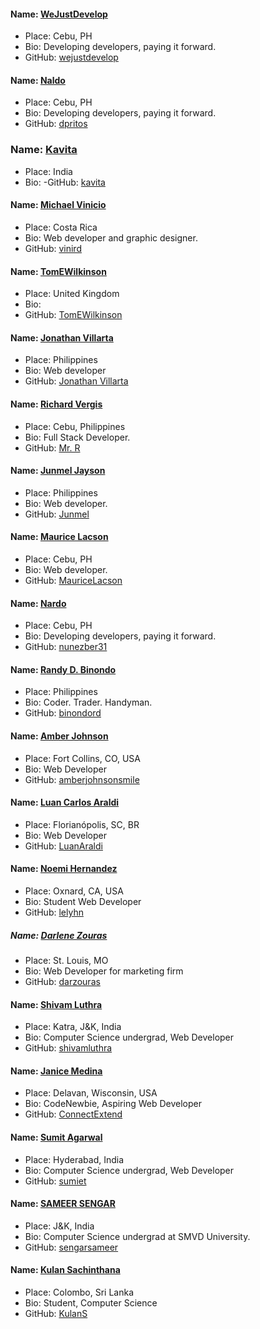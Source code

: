#### Name: [WeJustDevelop](https://github.com/wejustdevelop)
 - Place: Cebu, PH
 - Bio: Developing developers, paying it forward.
 - GitHub: [wejustdevelop](https://github.com/wejustdevelop)

#### Name: [Naldo](https://github.com/dpritos)
 - Place: Cebu, PH
 - Bio: Developing developers, paying it forward.
 - GitHub: [dpritos](https://github.com/dpritos)

### Name: [Kavita](https://github.com/kavitaast)
 - Place: India
 - Bio:
 -GitHub: [kavita](https://github.com/kavitaast)

 #### Name: [Michael Vinicio](https://github.com/vinird)
 - Place: Costa Rica
 - Bio: Web developer and graphic designer.
 - GitHub: [vinird](https://github.com/vinird)

 #### Name: [TomEWilkinson](https://github.com/TomEWilkinson)
 - Place: United Kingdom
 - Bio:
 - GitHub: [TomEWilkinson](https://github.com/TomEWilkinson)

#### Name: [Jonathan Villarta](https://github.com/vinird)
 - Place: Philippines
 - Bio: Web developer
 - GitHub: [Jonathan Villarta](https://github.com/villartadh)

#### Name: [Richard Vergis](https://github.com/gahdada01)
 - Place: Cebu, Philippines
 - Bio: Full Stack Developer.
 - GitHub: [Mr. R](https://github.com/gahdada01)

#### Name: [Junmel Jayson](https://github.com/vinird)
 - Place: Philippines
 - Bio: Web developer.
 - GitHub: [Junmel](https://github.com/Junmel)

#### Name: [Maurice Lacson](https://github.com/MauriceLacson)
 - Place: Cebu, PH
 - Bio: Web developer.
 - GitHub: [MauriceLacson](https://github.com/MauriceLacson)

 #### Name: [Nardo](https://github.com/nunezber31)
 - Place: Cebu, PH
 - Bio: Developing developers, paying it forward.
 - GitHub: [nunezber31](https://github.com/nunezber31)

 #### Name: [Randy D. Binondo](https://github.com/binondord)
 - Place: Philippines
 - Bio: Coder. Trader. Handyman.
 - GitHub: [binondord](https://github.com/binoondord)

 #### Name: [Amber Johnson](https://github.com/amberjohnsonsmile)
 - Place: Fort Collins, CO, USA
 - Bio: Web Developer
 - GitHub: [amberjohnsonsmile](https://github.com/amberjohnsonsmile)

 #### Name: [Luan Carlos Araldi](https://github.com/LuanAraldi)
 - Place: Florianópolis, SC, BR
 - Bio: Web Developer
 - GitHub: [LuanAraldi](https://github.com/LuanAraldi)

 #### Name: [Noemi Hernandez](https://github.com/lelyhn)
 - Place: Oxnard, CA, USA
 - Bio: Student Web Developer
 - GitHub: [lelyhn](https://github.com/lelyhn)

 ##### Name: [Darlene Zouras](https://github.com/darzouras)
 - Place: St. Louis, MO
 - Bio: Web Developer for marketing firm
 - GitHub: [darzouras](https://github.com/darzouras)

 #### Name: [Shivam Luthra](https://github.com/shivamluthra)
 - Place: Katra, J&K, India
 - Bio: Computer Science undergrad, Web Developer
 - GitHub: [shivamluthra](https://github.com/shivamluthra)

 #### Name: [Janice Medina](https://github.com/ConnectExtend)
 - Place: Delavan, Wisconsin, USA
 - Bio: CodeNewbie, Aspiring Web Developer
 - GitHub: [ConnectExtend](https://github.com/ConnectExtend)
 
 #### Name: [Sumit Agarwal](https://github.com/sumiet)
 - Place: Hyderabad, India
 - Bio: Computer Science undergrad, Web Developer
 - GitHub: [sumiet](https://github.com/sumiet)

 #### Name: [SAMEER SENGAR](https://github.com/sengarsameer)
 - Place: J&K, India
 - Bio: Computer Science undergrad at SMVD University.
 - GitHub: [sengarsameer](https://github.com/sengarsameer)
 
 #### Name: [Kulan Sachinthana](https://github.com/KulanS)
 - Place: Colombo, Sri Lanka
 - Bio: Student, Computer Science
 - GitHub: [KulanS](https://github.com/KulanS)
